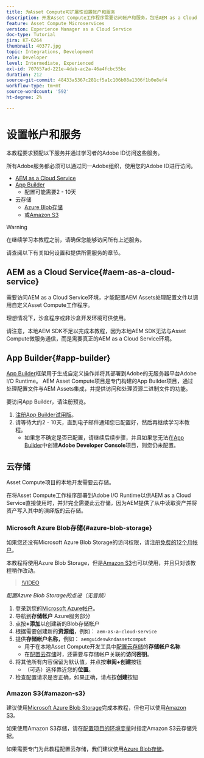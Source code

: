 ```yaml
---
title: 为Asset Compute可扩展性设置帐户和服务
description: 开发Asset Compute工作程序需要访问帐户和服务，包括AEM as a Cloud Service、App Builder以及Microsoft或Amazon提供的云存储。
feature: Asset Compute Microservices
version: Experience Manager as a Cloud Service
doc-type: Tutorial
jira: KT-6264
thumbnail: 40377.jpg
topic: Integrations, Development
role: Developer
level: Intermediate, Experienced
exl-id: 707657ad-221e-4dab-ac2a-46a4fcbc55bc
duration: 212
source-git-commit: 48433a5367c281cf5a1c106b08a1306f1b0e8ef4
workflow-type: tm+mt
source-wordcount: '592'
ht-degree: 2%

---
```


# 设置帐户和服务

本教程要求预配以下服务并通过学习者的Adobe ID访问这些服务。

所有Adobe服务都必须可以通过同一Adobe组织，使用您的Adobe ID进行访问。

+ [AEM as a Cloud Service](#aem-as-a-cloud-service)
+ [App Builder](#app-builder)
   + 配置可能需要2 - 10天
+ 云存储
   + [Azure Blob存储](https://azure.microsoft.com/en-us/services/storage/blobs/)
   + 或[Amazon S3](https://aws.amazon.com/s3/?did=ft_card&amp;trk=ft_card)

>[!WARNING]
>
>在继续学习本教程之前，请确保您能够访问所有上述服务。
> 
> 请查阅以下有关如何设置和提供所需服务的章节。

## AEM as a Cloud Service{#aem-as-a-cloud-service}

需要访问AEM as a Cloud Service环境，才能配置AEM Assets处理配置文件以调用自定义Asset Compute工作程序。

理想情况下，沙盒程序或非沙盒开发环境可供使用。

请注意，本地AEM SDK不足以完成本教程，因为本地AEM SDK无法与Asset Compute微服务通信，而是需要真正的AEM as a Cloud Service环境。

## App Builder{#app-builder}

[App Builder](https://developer.adobe.com/app-builder/)框架用于生成自定义操作并将其部署到Adobe的无服务器平台Adobe I/O Runtime。 AEM Asset Compute项目是专门构建的App Builder项目，通过处理配置文件与AEM Assets集成，并提供访问和处理资源二进制文件的功能。

要访问App Builder，请注册预览。

1. [注册App Builder试用版](https://developer.adobe.com/app-builder/trial/)。
1. 请等待大约2 - 10天，直到电子邮件通知您已配置好，然后再继续学习本教程。
   + 如果您不确定是否已配置，请继续后续步骤，并且如果您无法在[App Builder](https://developer.adobe.com/console/)中创建&#x200B;__Adobe Developer Console__&#x200B;项目，则您仍未配置。

## 云存储

Asset Compute项目的本地开发需要云存储。

在将Asset Compute工作程序部署到Adobe I/O Runtime以供AEM as a Cloud Service直接使用时，并非完全需要此云存储，因为AEM提供了从中读取资产并将资产写入其中的演绎版的云存储。

### Microsoft Azure Blob存储{#azure-blob-storage}

如果您还没有Microsoft Azure Blob Storage的访问权限，请注册[免费的12个月帐户](https://azure.microsoft.com/en-us/free/)。

本教程将使用Azure Blob Storage，但是[Amazon S3](#amazon-s3)也可以使用，并且只对该教程稍作改动。

>[!VIDEO](https://video.tv.adobe.com/v/40377?quality=12&learn=on)

_配置Azure Blob Storage的点进（无音频）_

1. 登录到您的[Microsoft Azure帐户](https://azure.microsoft.com/en-us/account/)。
1. 导航到&#x200B;__存储帐户__ Azure服务部分
1. 点按&#x200B;__+添加__&#x200B;以创建新的Blob存储帐户
1. 根据需要创建新的&#x200B;__资源组__，例如： `aem-as-a-cloud-service`
1. 提供&#x200B;__存储帐户名称__，例如： `aemguideswkndassetcomput`
   + 用于在本地Asset Compute开发工具中[配置云存储](../develop/environment-variables.md)的&#x200B;__存储帐户名称__
   + 在[配置云存储](../develop/environment-variables.md)时，还需要与存储帐户关联的&#x200B;__访问密钥__。
1. 将其他所有内容保留为默认值，并点按&#x200B;__审阅+创建__&#x200B;按钮
   + （可选）选择靠近您的&#x200B;__位置__。
1. 检查配置请求是否正确，如果正确，请点按&#x200B;__创建__&#x200B;按钮

### Amazon S3{#amazon-s3}

建议使用[Microsoft Azure Blob Storage](#azure-blob-storage)完成本教程，但也可以使用[Amazon S3](https://aws.amazon.com/s3/?did=ft_card&amp;trk=ft_card)。

如果使用Amazon S3存储，请在[配置项目的环境变量](../develop/environment-variables.md#amazon-s3)时指定Amazon S3云存储凭据。

如果需要专门为此教程配置云存储，我们建议使用[Azure Blob存储](#azure-blob-storage)。
